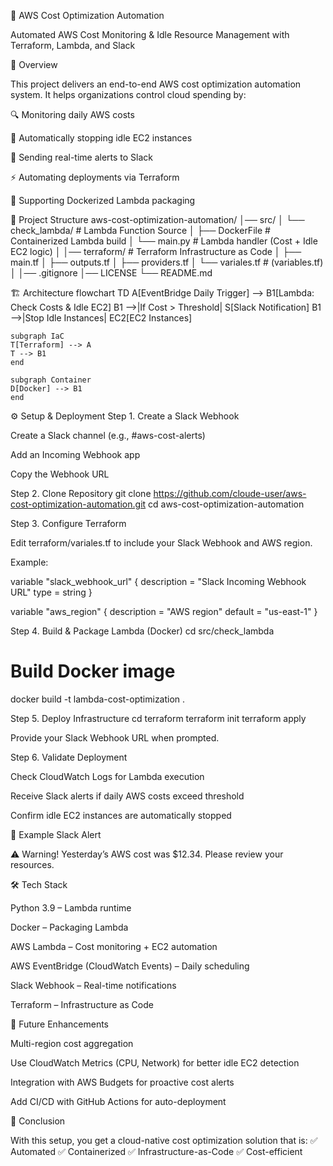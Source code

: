 🚀 AWS Cost Optimization Automation

Automated AWS Cost Monitoring & Idle Resource Management with Terraform, Lambda, and Slack



📌 Overview

This project delivers an end-to-end AWS cost optimization automation system.
It helps organizations control cloud spending by:

🔍 Monitoring daily AWS costs

🛑 Automatically stopping idle EC2 instances

📢 Sending real-time alerts to Slack

⚡ Automating deployments via Terraform

🐳 Supporting Dockerized Lambda packaging

📂 Project Structure
aws-cost-optimization-automation/
│── src/
│   └── check_lambda/         # Lambda Function Source
│       ├── DockerFile        # Containerized Lambda build
│       └── main.py           # Lambda handler (Cost + Idle EC2 logic)
│
│── terraform/                # Terraform Infrastructure as Code
│   ├── main.tf
│   ├── outputs.tf
│   ├── providers.tf
│   └── variales.tf           # (variables.tf)
│
│── .gitignore
│── LICENSE
└── README.md

🏗️ Architecture
flowchart TD
    A[EventBridge Daily Trigger] --> B1[Lambda: Check Costs & Idle EC2]
    B1 -->|If Cost > Threshold| S[Slack Notification]
    B1 -->|Stop Idle Instances| EC2[EC2 Instances]

    subgraph IaC
    T[Terraform] --> A
    T --> B1
    end

    subgraph Container
    D[Docker] --> B1
    end

⚙️ Setup & Deployment
Step 1. Create a Slack Webhook

Create a Slack channel (e.g., #aws-cost-alerts)

Add an Incoming Webhook app

Copy the Webhook URL

Step 2. Clone Repository
git clone https://github.com/cloude-user/aws-cost-optimization-automation.git
cd aws-cost-optimization-automation

Step 3. Configure Terraform

Edit terraform/variales.tf to include your Slack Webhook and AWS region.

Example:

variable "slack_webhook_url" {
  description = "Slack Incoming Webhook URL"
  type        = string
}

variable "aws_region" {
  description = "AWS region"
  default     = "us-east-1"
}

Step 4. Build & Package Lambda (Docker)
cd src/check_lambda

# Build Docker image
docker build -t lambda-cost-optimization .


Step 5. Deploy Infrastructure
cd terraform
terraform init
terraform apply


Provide your Slack Webhook URL when prompted.

Step 6. Validate Deployment

Check CloudWatch Logs for Lambda execution

Receive Slack alerts if daily AWS costs exceed threshold

Confirm idle EC2 instances are automatically stopped

🧪 Example Slack Alert

⚠️ Warning! Yesterday’s AWS cost was $12.34. Please review your resources.

🛠️ Tech Stack

Python 3.9 – Lambda runtime

Docker – Packaging Lambda

AWS Lambda – Cost monitoring + EC2 automation

AWS EventBridge (CloudWatch Events) – Daily scheduling

Slack Webhook – Real-time notifications

Terraform – Infrastructure as Code

📌 Future Enhancements

Multi-region cost aggregation

Use CloudWatch Metrics (CPU, Network) for better idle EC2 detection

Integration with AWS Budgets for proactive cost alerts

Add CI/CD with GitHub Actions for auto-deployment

🎉 Conclusion

With this setup, you get a cloud-native cost optimization solution that is:
✅ Automated
✅ Containerized
✅ Infrastructure-as-Code
✅ Cost-efficient


